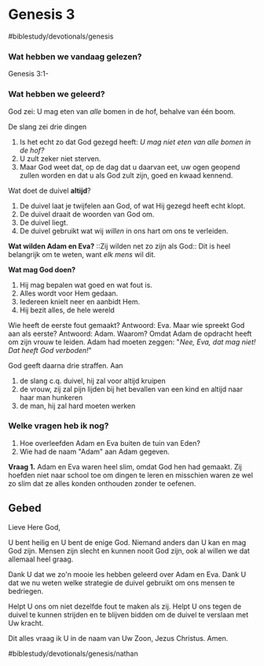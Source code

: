 # Genesis 3
#biblestudy/devotionals/genesis

### Wat hebben we vandaag gelezen?
Genesis 3:1-

### Wat hebben we geleerd?
God zei: U mag eten van *alle* bomen in de hof, behalve van één boom. 

De slang zei drie dingen
1. Is het echt zo dat God gezegd heeft: *U mag niet eten van alle bomen in de hof?*
2. U zult zeker niet sterven.
3. Maar God weet dat, op de dag dat u daarvan eet, uw ogen geopend zullen worden en dat u als God zult zijn, goed en kwaad kennend.

Wat doet de duivel **altijd**?
1. De duivel laat je twijfelen aan God, of wat Hij gezegd heeft echt klopt. 
2. De duivel draait de woorden van God om. 
3. De duivel liegt. 
4. De duivel gebruikt wat wij *willen* in ons hart om ons te verleiden. 

**Wat wilden Adam en Eva?** 
::Zij wilden net zo zijn als God::
Dit is heel belangrijk om te weten, want *elk mens* wil dit. 

**Wat mag God doen?** 
1. Hij mag bepalen wat goed en wat fout is. 
2. Alles wordt voor Hem gedaan. 
3. Iedereen knielt neer en aanbidt Hem. 
4. Hij bezit alles, de hele wereld

Wie heeft de eerste fout gemaakt? Antwoord: Eva.
Maar wie spreekt God aan als eerste? Antwoord: Adam.
Waarom? Omdat Adam de opdracht heeft om zijn vrouw te leiden. Adam had moeten zeggen: "*Nee, Eva, dat mag niet! Dat heeft God verboden!*"

God geeft daarna drie straffen. Aan 
1. de slang c.q. duivel, hij zal voor altijd kruipen
2. de vrouw, zij zal pijn lijden bij het bevallen van een kind en altijd naar haar man hunkeren
3. de man, hij zal hard moeten werken


### Welke vragen heb ik nog? 
1. Hoe overleefden Adam en Eva buiten de tuin van Eden? 
2. Wie had de naam "Adam" aan Adam gegeven. 

**Vraag 1.** Adam en Eva waren heel slim, omdat God hen had gemaakt. Zij hoefden niet naar school toe om dingen te leren en misschien waren ze wel zo slim dat ze alles konden onthouden zonder te oefenen. 



## Gebed
Lieve Here God, 

U bent heilig en U bent de enige God. Niemand anders dan U kan en mag God zijn. Mensen zijn slecht en kunnen nooit God zijn, ook al willen we dat allemaal heel graag. 

Dank U dat we zo'n mooie les hebben geleerd over Adam en Eva. 
Dank U dat we nu weten welke strategie de duivel gebruikt om ons mensen te bedriegen. 

Helpt U ons om niet dezelfde fout te maken als zij. Helpt U ons tegen de duivel te kunnen strijden en te blijven bidden om de duivel te verslaan met Uw kracht. 

Dit alles vraag ik U in de naam van Uw Zoon, Jezus Christus. 
Amen. 

#biblestudy/devotionals/genesis/nathan
